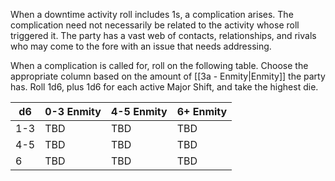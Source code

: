 When a downtime activity roll includes 1s, a complication arises. The complication need not necessarily be related to the activity whose roll triggered it. The party has a vast web of contacts, relationships, and rivals who may come to the fore with an issue that needs addressing.

When a complication is called for, roll on the following table. Choose the appropriate column based on the amount of [[3a - Enmity|Enmity]] the party has. Roll 1d6, plus 1d6 for each active Major Shift, and take the highest die.

| d6  | 0-3 Enmity | 4-5 Enmity | 6+ Enmity |
| --- | ---------- | ---------- | --------- |
| 1-3 | TBD        | TBD        | TBD       |
| 4-5 | TBD        | TBD        | TBD       |
| 6   | TBD        | TBD        | TBD       |
